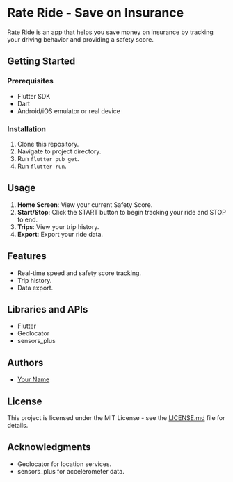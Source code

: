 # Rate Ride - Save on Insurance

Rate Ride is an app that helps you save money on insurance by tracking your driving behavior and providing a safety score.

## Getting Started

### Prerequisites

- Flutter SDK
- Dart
- Android/iOS emulator or real device

### Installation

1. Clone this repository.
2. Navigate to project directory.
3. Run `flutter pub get`.
4. Run `flutter run`.

## Usage

1. **Home Screen**: View your current Safety Score.
2. **Start/Stop**: Click the START button to begin tracking your ride and STOP to end.
3. **Trips**: View your trip history.
4. **Export**: Export your ride data.

## Features

- Real-time speed and safety score tracking.
- Trip history.
- Data export.

## Libraries and APIs

- Flutter
- Geolocator
- sensors_plus

## Authors

- [Your Name](https://github.com/yourusername)

## License

This project is licensed under the MIT License - see the [LICENSE.md](LICENSE.md) file for details.

## Acknowledgments

- Geolocator for location services.
- sensors_plus for accelerometer data.
